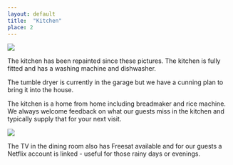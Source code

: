 ```yaml
---
layout: default
title:  "Kitchen"
place: 2
---
```


<img src="{{site.baseurl}}/assets/images/kitchen.jpg">

The kitchen has been repainted since these pictures. The kitchen is fully fitted and has a washing machine and dishwasher. 

The tumble dryer is currently in the garage but we have a cunning plan to bring it into the house.

The kitchen is a home from home including breadmaker and rice machine. We always welcome feedback on what our guests miss in the kitchen and typically supply that for your next visit.

<img src="{{site.baseurl}}/assets/images/dining.jpg">

The TV in the dining room also has Freesat available and for our guests a Netflix account is linked - useful for those rainy days or evenings.